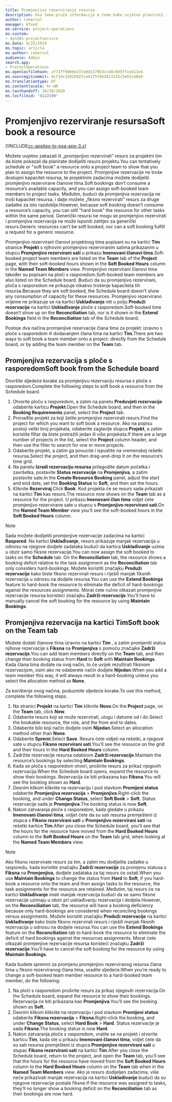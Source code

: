 ```yaml
---
title: Promjenjivo rezerviranje resursa
description: Ova tema pruža informacije o tome kako uvjetno planirati ili promjenjivo rezervirati članove projektnog tima.
author: ruhercul
manager: kfend
ms.service: project-operations
ms.custom:
- dyn365-projectservice
ms.date: 9/25/2019
ms.topic: article
ms.author: ruhercul
audience: Admin
search.app:
- ProjectOperations
ms.openlocfilehash: af71ff9d60e237a9d1379b3ccd4c0d5ffce411e4
ms.sourcegitcommit: 4cf1dc1561b92fca4175f0b3813133c5e63ce8e6
ms.translationtype: HT
ms.contentlocale: hr-HR
ms.lasthandoff: 10/28/2020
ms.locfileid: "4122199"
---
```

# <a name="soft-book-a-resource"></a><span data-ttu-id="8802a-103">Promjenjivo rezerviranje resursa</span><span class="sxs-lookup"><span data-stu-id="8802a-103">Soft book a resource</span></span>

[!INCLUDE[cc-applies-to-psa-app-3.x](../includes/cc-applies-to-psa-app-3x.md)]

<span data-ttu-id="8802a-104">Možete uvjetno zakazati ili „promjenjivo rezervirati” resurs za projektni tim da biste pokazali da planirate dodijeliti resurs projektu.</span><span class="sxs-lookup"><span data-stu-id="8802a-104">You can tentatively schedule or "soft book" a resource onto a project team to show that you plan to assign the resource to the project.</span></span> <span data-ttu-id="8802a-105">Promjenjive rezervacije ne troše dostupni kapacitet resursa, te projektnim zadacima možete dodijeliti promjenjivo rezervirane članove tima.</span><span class="sxs-lookup"><span data-stu-id="8802a-105">Soft bookings don’t consume a resource’s available capacity, and you can assign soft-booked team members to project tasks.</span></span> <span data-ttu-id="8802a-106">Međutim, budući da promjenjiva rezervacija ne troši kapacitet resursa, i dalje možete „fiksno rezervirati” resurs za druge zadatke za isto razdoblje.</span><span class="sxs-lookup"><span data-stu-id="8802a-106">However, because soft booking doesn’t consume a resource’s capacity, you can still "hard book" the resource for other tasks within the same period.</span></span> <span data-ttu-id="8802a-107">Generički resursi ne mogu se promjenjivo rezervirati i promjenjiva rezervacija ne može ispuniti zahtjev za generički resurs.</span><span class="sxs-lookup"><span data-stu-id="8802a-107">Generic resources can’t be soft booked, nor can a soft booking fulfill a request for a generic resource.</span></span>

<span data-ttu-id="8802a-108">Promjenjivo rezervirani članovi projektnog tima popisani su na kartici **Tim** stranice **Projekt** s njihovim promjenjivo rezerviranim satima prikazanim u stupcu **Promjenjivo rezervirani sati** u prikazu **Imenovani članovi tima**.</span><span class="sxs-lookup"><span data-stu-id="8802a-108">Soft-booked project team members are listed on the **Team** tab of the **Project** page, with their soft-booked hours shown in the **Soft Booked Hours** column in the **Named Team Members** view.</span></span> <span data-ttu-id="8802a-109">Promjenjivo rezervirani članovi tima također su popisani na ploči s rasporedom.</span><span class="sxs-lookup"><span data-stu-id="8802a-109">Soft-booked team members are also listed on the Schedule board.</span></span> <span data-ttu-id="8802a-110">Budući da su promjenjivo rezervirani, ploča s rasporedom ne prikazuje nikakvo trošenje kapaciteta tih resursa.</span><span class="sxs-lookup"><span data-stu-id="8802a-110">Because they are soft booked, the Schedule board doesn't show any consumption of capacity for these resources.</span></span> <span data-ttu-id="8802a-111">Promjenjivo rezervirano vrijeme ne prikazuje se na kartici **Usklađivanje** niti u polju **Produži rezervacije** na kartici **Usklađivanje** ploče s rasporedom.</span><span class="sxs-lookup"><span data-stu-id="8802a-111">Soft-booked time doesn’t show up on the **Reconciliation** tab, nor is it shown in the **Extend Bookings** field in the **Reconciliation** tab of the Schedule board.</span></span> 

<span data-ttu-id="8802a-112">Postoje dva načina promjenjive rezervacije člana tima za projekt: izravno s ploče s rasporedom ili dodavanjem člana tima na kartici **Tim**.</span><span class="sxs-lookup"><span data-stu-id="8802a-112">There are two ways to soft book a team member onto a project: directly from the Schedule board, or by adding the team member on the **Team** tab.</span></span> 

## <a name="soft-book-from-the-schedule-board"></a><span data-ttu-id="8802a-113">Promjenjiva rezervacija s ploče s rasporedom</span><span class="sxs-lookup"><span data-stu-id="8802a-113">Soft book from the Schedule board</span></span>
<span data-ttu-id="8802a-114">Dovršite sljedeće korake za promjenjivu rezervaciju resursa s ploče s rasporedom.</span><span class="sxs-lookup"><span data-stu-id="8802a-114">Complete the following steps to soft book a resource from the Schedule board.</span></span> 

1. <span data-ttu-id="8802a-115">Otvorite ploču s rasporedom, a zatim na panelu **Preduvjeti rezervacije** odaberite karticu **Projekt**.</span><span class="sxs-lookup"><span data-stu-id="8802a-115">Open the Schedule board, and then in the **Booking Requirements** panel, select the **Project** tab.</span></span>
2. <span data-ttu-id="8802a-116">Pronađite projekt za koji želite promjenjivo rezervirati resurs.</span><span class="sxs-lookup"><span data-stu-id="8802a-116">Find the project for which you want to soft book a resource.</span></span> <span data-ttu-id="8802a-117">Ako na popisu postoji veliki broj projekata, odaberite zaglavlje stupca **Projekt**, a zatim koristite filtar da biste pretražili jedan ili više projekata.</span><span class="sxs-lookup"><span data-stu-id="8802a-117">If there are a large number of projects in the list, select the **Project** column header, and then use the filter to search for one or more projects.</span></span>
3. <span data-ttu-id="8802a-118">Odaberite projekt, a zatim ga povucite i ispustite na vremenskoj rešetki resursa.</span><span class="sxs-lookup"><span data-stu-id="8802a-118">Select the project, and then drag-and-drop it on the resource’s time grid.</span></span>
5. <span data-ttu-id="8802a-119">Na panelu **Izradi rezervaciju resursa** prilagodite datum početka i završetka, postavite **Status rezervacije** na **Promjenjiva**, a zatim postavite sate.</span><span class="sxs-lookup"><span data-stu-id="8802a-119">In the **Create Resource Booking** panel, adjust the start and end date, set the **Booking Status** to **Soft**, and then set the hours.</span></span> 
6. <span data-ttu-id="8802a-120">Kliknite **Rezerviraj**.</span><span class="sxs-lookup"><span data-stu-id="8802a-120">Click **Book**.</span></span> <span data-ttu-id="8802a-121">Kod projekta će se resurs sada prikazati na kartici **Tim** kao resurs.</span><span class="sxs-lookup"><span data-stu-id="8802a-121">The resource now shows on the **Team** tab as a resource for the project.</span></span> <span data-ttu-id="8802a-122">U prikazu **Imenovani član tima** vidjet ćete promjenjivo rezervirane sate u stupcu s **Promjenjivo rezervirani sati**.</span><span class="sxs-lookup"><span data-stu-id="8802a-122">On the **Named Team Member** view you’ll see the soft-booked hours in the **Soft Booked Hours** column.</span></span>

> [!NOTE]
> <span data-ttu-id="8802a-123">Sada možete dodijeliti promjenjive rezervacije zadacima na kartici **Raspored**. Na kartici **Usklađivanje**, resurs prikazuje manjak rezervacija u odnosu na njegove dodjele zadataka budući da kartica **Usklađivanje** uzima u obzir samo fiksne rezervacije.</span><span class="sxs-lookup"><span data-stu-id="8802a-123">You can now assign the soft booked to tasks on the **Schedule** tab. On the **Reconciliation** tab, the resource shows a booking deficit relative to the task assignment as the **Reconciliation** tab only considers hard-bookings.</span></span> <span data-ttu-id="8802a-124">Možete koristiti značajku **Produži rezervacije** kako biste fiksno rezervirali resurs i riješili manjak fiksnih rezervacija u odnosu na dodjele resursa.</span><span class="sxs-lookup"><span data-stu-id="8802a-124">You can use the **Extend Bookings** feature to hard-book the resource to eliminate the deficit of hard-bookings against the resources assignments.</span></span> <span data-ttu-id="8802a-125">Morat ćete ručno otkazati promjenjive rezervacije resursa koristeći značajku **Zadrži rezervacije**.</span><span class="sxs-lookup"><span data-stu-id="8802a-125">You’ll have to manually cancel the soft booking for the resource by using **Maintain Bookings**.</span></span>

## <a name="soft-book-on-the-team-tab"></a><span data-ttu-id="8802a-126">Promjenjiva rezervacija na kartici Tim</span><span class="sxs-lookup"><span data-stu-id="8802a-126">Soft book on the Team tab</span></span>

<span data-ttu-id="8802a-127">Možete dodati članove tima izravno na kartici **Tim** , a zatim promjeniti status njihove rezervacije s **Fiksna** na **Promjenjiva** s pomoću značajke **Zadrži rezervacije**.</span><span class="sxs-lookup"><span data-stu-id="8802a-127">You can add team members directly on the **Team** tab, and then change their booking status from **Hard** to **Soft** with **Maintain Bookings**.</span></span> <span data-ttu-id="8802a-128">Kada člana tima dodate na ovaj način, to će uvijek rezultirati fiksnom rezervacijom, osim ako ne odaberete način dodjele **Nijedan**.</span><span class="sxs-lookup"><span data-stu-id="8802a-128">When you add a team member this way, it will always result in a hard-booking unless you select the allocation method as **None**.</span></span>

<span data-ttu-id="8802a-129">Za korištenje ovog načina, poduzmite sljedeće korake.</span><span class="sxs-lookup"><span data-stu-id="8802a-129">To use this method, complete the following steps.</span></span>

1. <span data-ttu-id="8802a-130">Na stranici **Projekt** na kartici **Tim** kliknite **Novo**.</span><span class="sxs-lookup"><span data-stu-id="8802a-130">On the **Project** page, on the **Team** tab, click **New**.</span></span>
2. <span data-ttu-id="8802a-131">Odaberite resurs koji se može rezervirati, ulogu i datume od i do.</span><span class="sxs-lookup"><span data-stu-id="8802a-131">Select the bookable resource, the role, and the from and to dates.</span></span>
3. <span data-ttu-id="8802a-132">Odaberite bilo koji način dodjele osim **Nijedan**.</span><span class="sxs-lookup"><span data-stu-id="8802a-132">Select an allocation method other than **None**.</span></span>
4. <span data-ttu-id="8802a-133">Odaberite **Spremi**.</span><span class="sxs-lookup"><span data-stu-id="8802a-133">Select **Save**.</span></span> <span data-ttu-id="8802a-134">Resurs ćete vidjeti na rešetki, a njegove sate u stupcu **Fiksno rezervirani sati**.</span><span class="sxs-lookup"><span data-stu-id="8802a-134">You’ll see the resource on the grid and their hours in the **Hard Booked Hours** column.</span></span>
5. <span data-ttu-id="8802a-135">Zadržite rezervacije resursa odabirom **Zadrži rezervacije**.</span><span class="sxs-lookup"><span data-stu-id="8802a-135">Maintain the resource’s bookings by selecting **Maintain Bookings**.</span></span>
6. <span data-ttu-id="8802a-136">Kada se ploča s rasporedom otvori, proširite resurs za prikaz njegovih rezervacija.</span><span class="sxs-lookup"><span data-stu-id="8802a-136">When the Schedule board opens, expand the resource to show their bookings.</span></span> <span data-ttu-id="8802a-137">Rezervacija će biti prikazana kao **Fiksna**.</span><span class="sxs-lookup"><span data-stu-id="8802a-137">You will see the booking shown as **Hard**.</span></span>
7. <span data-ttu-id="8802a-138">Desnim klikom kliknite na rezervaciju i pod stavkom **Promijeni status** odaberite **Promjenjiva rezervacija** \> **Promjenjiva**.</span><span class="sxs-lookup"><span data-stu-id="8802a-138">Right-click the booking, and under **Change Status**, select **Soft Book** \> **Soft**.</span></span> <span data-ttu-id="8802a-139">Status rezervacije sada je **Promjenjiva**.</span><span class="sxs-lookup"><span data-stu-id="8802a-139">The booking status is now **Soft**.</span></span>
8. <span data-ttu-id="8802a-140">Nakon zatvaranja ploče s rasporedom, kada gledate u prikazu **Imenovani članovi tima**, vidjet ćete da su sati resursa premješteni iz stupca s **Fiksno rezervirani sati** u **Promjenjivo rezervirani sati** na rešetki kartice **Tim**.</span><span class="sxs-lookup"><span data-stu-id="8802a-140">After you close the Schedule board, you’ll see that the hours for the resource have moved from the **Hard Booked Hours** column to the **Soft Booked Hours** on the **Team** tab grid, when looking at the **Named Team Members** view.</span></span>

> [!NOTE]
> <span data-ttu-id="8802a-141">Ako fiksno rezervirate resurs za tim, a zatim mu dodijelite zadatke u rasporedu, kada koristite značajku **Zadrži rezervacije** za promjenu statusa s **Fiksna** na **Promjenjiva**, dodjele zadataka za taj resurs će ostati.</span><span class="sxs-lookup"><span data-stu-id="8802a-141">When you use **Maintain Bookings** to change the status from **Hard** to **Soft**, if you hard-book a resource onto the team and then assign tasks to the resource, the task assignments for the resource are retained.</span></span> <span data-ttu-id="8802a-142">Međutim, taj resurs će na kartici **Usklađivanje** imati manjak rezervacija budući da se samo fiksne rezervacije uzimaju u obzir pri usklađivanju rezervacija i dodjela.</span><span class="sxs-lookup"><span data-stu-id="8802a-142">However, on the **Reconciliation** tab, the resource will have a booking deficiency because only hard-bookings are considered when reconciling bookings versus assignments.</span></span> <span data-ttu-id="8802a-143">Možete koristiti značajku **Produži rezervacije** na kartici **Usklađivanje** kako biste fiksno rezervirali resurs i riješili manjak fiksnih rezervacija u odnosu na dodjele resursa.</span><span class="sxs-lookup"><span data-stu-id="8802a-143">You can use the **Extend Bookings** feature on the **Reconciliation** tab to hard-book the resource to eliminate the deficit of hard bookings against the resources assignments.</span></span> <span data-ttu-id="8802a-144">Morat ćete otkazati promjenjive rezervacije resursa koristeći značajku **Zadrži rezervacije**.</span><span class="sxs-lookup"><span data-stu-id="8802a-144">You’ll have to cancel the soft booking for the resource by using **Maintain Bookings**.</span></span>

<span data-ttu-id="8802a-145">Kada budete spremni za promjenu promjenjivo rezerviranog resursa člana tima u fiksno rezerviranog člana tima, uradite sljedeće:</span><span class="sxs-lookup"><span data-stu-id="8802a-145">When you’re ready to change a soft-booked team member resource to a hard-booked team member, do the following:</span></span>

1. <span data-ttu-id="8802a-146">Na ploči s rasporedom proširite resurs za prikaz njegovih rezervacija.</span><span class="sxs-lookup"><span data-stu-id="8802a-146">On the Schedule board, expand the resource to show their bookings.</span></span> <span data-ttu-id="8802a-147">Rezervacija će biti prikazana kao **Promjenjiva**.</span><span class="sxs-lookup"><span data-stu-id="8802a-147">You’ll see the booking shown as **Soft**.</span></span>
2. <span data-ttu-id="8802a-148">Desnim klikom kliknite na rezervaciju i pod stavkom **Promijeni status** odaberite **Fiksna rezervacija** \> **Fiksna**.</span><span class="sxs-lookup"><span data-stu-id="8802a-148">Right-click the booking, and under **Change Status**, select **Hard Book** \> **Hard**.</span></span> <span data-ttu-id="8802a-149">Status rezervacije je sada **Fiksna**.</span><span class="sxs-lookup"><span data-stu-id="8802a-149">The booking status is now **Hard**.</span></span>
3. <span data-ttu-id="8802a-150">Nakon zatvaranja ploče s rasporedom, vratite se na projekt i otvorite karticu **Tim**, kada ste u prikazu **Imenovani članovi tima**, vidjet ćete da su sati resursa premješteni iz stupca **Promjenjivo rezervirani sati** u stupac **Fiksno rezervirani sati** na kartici **Tim**.</span><span class="sxs-lookup"><span data-stu-id="8802a-150">After you close the Schedule board, return to the project, and open the **Team** tab, you’ll see that the hours for the resource have moved from the **Soft Booked Hours** column to the **Hard Booked Hours** column on the **Team** tab when in the **Named Team Members** view.</span></span> <span data-ttu-id="8802a-151">Ako je resurs dodijeljen zadacima, više neće prikazivati manjak rezervacija na kartici **Usklađivanje** budući da su njegove rezervacije postale fiksne.</span><span class="sxs-lookup"><span data-stu-id="8802a-151">If the resource was assigned to tasks, they’ll no longer show a booking deficit on the **Reconciliation** tab as their bookings are now hard.</span></span>

